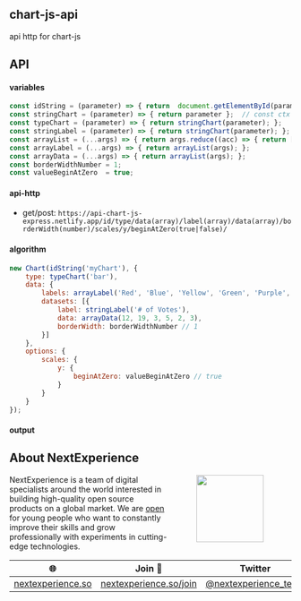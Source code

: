 ## chart-js-api
api http for chart-js

## API
#### variables
```javascript
const idString = (parameter) => { return  document.getElementById(parameter) };  // const ctx = document.getElementById('myChart');
const stringChart = (parameter) => { return parameter };  // const ctx = document.getElementById('myChart');
const typeChart = (parameter) => { return stringChart(parameter); };  
const stringLabel = (parameter) => { return stringChart(parameter); };  
const arrayList = (...args) => { return args.reduce((acc) => { return [acc] } )}; 
const arrayLabel = (...args) => { return arrayList(args); };  
const arrayData = (...args) => { return arrayList(args); };  
const borderWidthNumber = 1;
const valueBeginAtZero  = true;
```

#### api-http
- get/post: `https://api-chart-js-express.netlify.app/id/type/data(array)/label(array)/data(array)/borderWidth(number)/scales/y/beginAtZero(true|false)/`

#### algorithm
```javascript
new Chart(idString('myChart'), {
    type: typeChart('bar'),
    data: {
        labels: arrayLabel('Red', 'Blue', 'Yellow', 'Green', 'Purple', 'Orange'), //  ['Red', 'Blue', 'Yellow', 'Green', 'Purple', 'Orange']
        datasets: [{
            label: stringLabel('# of Votes'),
            data: arrayData(12, 19, 3, 5, 2, 3),
            borderWidth: borderWidthNumber // 1
        }]
    },
    options: {
        scales: {
            y: {
                beginAtZero: valueBeginAtZero // true
            }
        }
    }
});
```

#### output

## About NextExperience

<img align="right" width="120" height="120" src="https://cdn-icons-png.flaticon.com/512/1600/1600856.png" hspace="50">

NextExperience is a team of digital specialists around the world interested in building high-quality open source products on a global market. We are [open](https://codex.so/join) for young people who want to constantly improve their skills and grow professionally with experiments in cutting-edge technologies.

| 🌐 | Join  👋  | Twitter | Instagram |
| -- | -- | -- | -- |
| [nextexperience.so](https://nextexperience.so) | [nextexperience.so/join](https://nextexperience.so/join) |[@nextexperience_team](http://twitter.com/nextexperience_team) | [@nextexperience_team](http://instagram.com/nextexperience_team/) |

